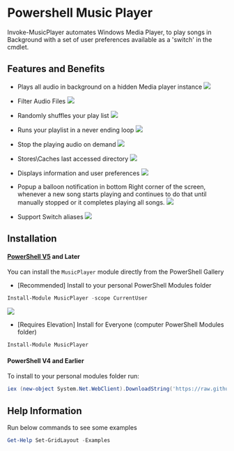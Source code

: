 # Powershell Music Player
Invoke-MusicPlayer automates Windows Media Player, to play songs in Background with a set of user preferences available as a 'switch' in the cmdlet.

## Features and Benefits
*  Plays all audio in background on a hidden Media player instance
    <img src="https://github.com/PrateekKumarSingh/MusicPlayer/blob/master/media/default.jpg">

*  Filter Audio Files
    <img src="https://github.com/PrateekKumarSingh/MusicPlayer/blob/master/media/filter.jpg">

*  Randomly shuffles your play list
    <img src="https://github.com/PrateekKumarSingh/MusicPlayer/blob/master/media/shuffle.jpg">

*  Runs your playlist in a never ending loop
    <img src="https://github.com/PrateekKumarSingh/MusicPlayer/blob/master/media/shuffleandloop.jpg">

*  Stop the playing audio on demand
    <img src="https://github.com/PrateekKumarSingh/MusicPlayer/blob/master/media/stop.jpg">

*  Stores\Caches last accessed directory
    <img src="https://github.com/PrateekKumarSingh/MusicPlayer/blob/master/media/cached.jpg">

*  Displays information and user preferences
    <img src="https://github.com/PrateekKumarSingh/MusicPlayer/blob/master/media/output.jpg">

*  Popup a balloon notification in bottom Right corner of the screen, whenever a new song starts playing and continues to do that until manually stopped or it completes playing all songs.
    <img src="https://github.com/PrateekKumarSingh/MusicPlayer/blob/master/media/stop.jpg">

*  Support Switch aliases
    <img src="https://github.com/PrateekKumarSingh/MusicPlayer/blob/master/media/switchalias.jpg">


 Installation
 -
 #### [PowerShell V5](https://www.microsoft.com/en-us/download/details.aspx?id=50395) and Later
 You can install the `MusicPlayer` module directly from the PowerShell Gallery

 * [Recommended] Install to your personal PowerShell Modules folder
 ```PowerShell
 Install-Module MusicPlayer -scope CurrentUser
 ```

 <img src="https://raw.githubusercontent.com/PrateekKumarSingh/MusicPlayer/master/media/Installation_v5.jpg">

 * [Requires Elevation] Install for Everyone (computer PowerShell Modules folder)
 ```PowerShell
 Install-Module MusicPlayer
 ```

 #### PowerShell V4 and Earlier
 To install to your personal modules folder run:

 ```PowerShell
 iex (new-object System.Net.WebClient).DownloadString('https://raw.githubusercontent.com/PrateekKumarSingh/MusicPlayer/master/Install.ps1')
 ```

Help Information
-
Run below commands to see some examples
```PowerShell
Get-Help Set-GridLayout -Examples
```
